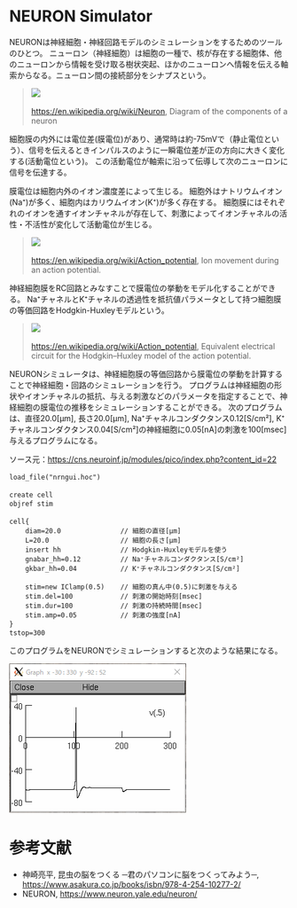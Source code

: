 # NEURON Simulator

NEURONは神経細胞・神経回路モデルのシミュレーションをするためのツールのひとつ。
ニューロン（神経細胞）は細胞の一種で、核が存在する細胞体、他のニューロンから情報を受け取る樹状突起、ほかのニューロンへ情報を伝える軸索からなる。ニューロン間の接続部分をシナプスという。

> ![](https://upload.wikimedia.org/wikipedia/commons/3/36/Components_of_neuron.jpg)
> 
> https://en.wikipedia.org/wiki/Neuron, Diagram of the components of a neuron

細胞膜の内外には電位差(膜電位)があり、通常時は約-75mVで（静止電位という）、信号を伝えるときインパルスのように一瞬電位差が正の方向に大きく変化する(活動電位という)。
この活動電位が軸索に沿って伝導して次のニューロンに信号を伝達する。

膜電位は細胞内外のイオン濃度差によって生じる。
細胞外はナトリウムイオン(Na⁺)が多く、細胞内はカリウムイオン(K⁺)が多く存在する。
細胞膜にはそれぞれのイオンを通すイオンチャネルが存在して、刺激によってイオンチャネルの活性・不活性が変化して活動電位が生じる。

> ![](https://upload.wikimedia.org/wikipedia/commons/6/6a/Membrane_Permeability_of_a_Neuron_During_an_Action_Potential.svg)
> 
> https://en.wikipedia.org/wiki/Action_potential, Ion movement during an action potential.

神経細胞膜をRC回路とみなすことで膜電位の挙動をモデル化することができる。
Na⁺チャネルとK⁺チャネルの透過性を抵抗値パラメータとして持つ細胞膜の等価回路をHodgkin-Huxleyモデルという。

> ![](https://upload.wikimedia.org/wikipedia/commons/1/1f/MembraneCircuit.svg)
> 
> https://en.wikipedia.org/wiki/Action_potential, Equivalent electrical circuit for the Hodgkin–Huxley model of the action potential.

NEURONシミュレータは、神経細胞膜の等価回路から膜電位の挙動を計算することで神経細胞・回路のシミュレーションを行う。
プログラムは神経細胞の形状やイオンチャネルの抵抗、与える刺激などのパラメータを指定することで、神経細胞の膜電位の推移をシミュレーションすることができる。
次のプログラムは、直径20.0[μm], 長さ20.0[μm], Na⁺チャネルコンダクタンス0.12[S/cm²], K⁺チャネルコンダクタンス0.04[S/cm²]の神経細胞に0.05[nA]の刺激を100[msec]与えるプログラムになる。

ソース元：https://cns.neuroinf.jp/modules/pico/index.php?content_id=22

```
load_file("nrngui.hoc")

create cell
objref stim

cell{
    diam=20.0               // 細胞の直径[μm]
    L=20.0                  // 細胞の長さ[μm]
    insert hh               // Hodgkin-Huxleyモデルを使う
    gnabar_hh=0.12          // Na⁺チャネルコンダクタンス[S/cm²]
    gkbar_hh=0.04           // K⁺チャネルコンダクタンス[S/cm²]

    stim=new IClamp(0.5)    // 細胞の真ん中(0.5)に刺激を与える
    stim.del=100            // 刺激の開始時刻[msec]
    stim.dur=100            // 刺激の持続時間[msec]
    stim.amp=0.05           // 刺激の強度[nA]
}
tstop=300
```

このプログラムをNEURONでシミュレーションすると次のような結果になる。

![](./img/neuron0.PNG)



# 参考文献
- 神崎亮平, 昆虫の脳をつくる ─君のパソコンに脳をつくってみよう─, https://www.asakura.co.jp/books/isbn/978-4-254-10277-2/
- NEURON, https://www.neuron.yale.edu/neuron/
